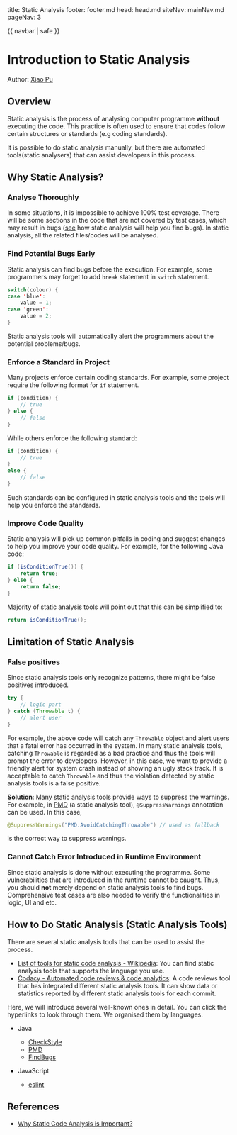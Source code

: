 <frontmatter>
  title: Static Analysis
  footer: footer.md
  head: head.md
  siteNav: mainNav.md
  pageNav: 3
</frontmatter>

{{ navbar | safe }}

<div class="website-content">

# Introduction to Static Analysis

Author: [Xiao Pu](https://nus-oss.github.io/cs3281-website/students/AY1617S2/xiaoPu/xiaoPu-Resume.html)

## Overview

Static analysis is the process of analysing computer programme **without** executing the code. This practice is often used to ensure that codes follow certain structures or standards (e.g coding standards).

It is possible to do static analysis manually, but there are automated tools(static analysers) that can assist developers in this process. 

## Why Static Analysis?

### Analyse Thoroughly
In some situations, it is impossible to achieve 100% test coverage. There will be some sections in the code that are not covered by test cases, which may result in bugs ([see](#find-potential-bugs-early) how static analysis will help you find bugs). In static analysis, all the related files/codes will be analysed.

### Find Potential Bugs Early
Static analysis can find bugs before the execution. For example, some programmers may forget to add `break` statement in `switch` statement.

``` java
switch(colour) {
case 'blue':
	value = 1;
case 'green':
	value = 2;
}
```
Static analysis tools will automatically alert the programmers about the potential problems/bugs.

### Enforce a Standard in Project
Many projects enforce certain coding standards. For example, some project require the following format for `if` statement.

``` java
if (condition) {
	// true
} else {
	// false
}
``` 

While others enforce the following standard:

``` java
if (condition) {
	// true
}
else {
	// false
}
```
Such standards can be configured in static analysis tools and the tools will help you enforce the standards.

### Improve Code Quality
Static analysis will pick up common pitfalls in coding and suggest changes to help you improve your code quality. For example, for the following Java code:

``` java
if (isConditionTrue()) {
	return true;
} else {
	return false;
}
```
Majority of static analysis tools will point out that this can be simplified to:

``` java
return isConditionTrue();
```

## Limitation of Static Analysis

### False positives
Since static analysis tools only recognize patterns, there might be false positives introduced.

``` java
try {
	// logic part
} catch (Throwable t) {
	// alert user
}
```
For example, the above code will catch any `Throwable` object and alert users that a fatal error has occurred in the system. In many static analysis tools, catching `Throwable` is regarded as a bad practice and thus the tools will prompt the error to developers. However, in this case, we want to provide a friendly alert for system crash instead of showing an ugly stack track. It is acceptable to catch `Throwable` and thus the violation detected by static analysis tools is a false positive.

**Solution**: Many static analysis tools provide ways to suppress the warnings. For example, in [PMD](PMD.html) (a static analysis tool), `@SuppressWarnings` annotation can be used. In this case,

``` java 
@SuppressWarnings("PMD.AvoidCatchingThrowable") // used as fallback
```
is the correct way to suppress warnings.

### Cannot Catch Error Introduced in Runtime Environment
Since static analysis is done without executing the programme. Some vulnerabilities that are introduced in the runtime cannot be caught. Thus, you should **not** merely depend on static analysis tools to find bugs. Comprehensive test cases are also needed to verify the functionalities in logic, UI and etc.

## How to Do Static Analysis (Static Analysis Tools)
There are several static analysis tools that can be used to assist the process.

- [List of tools for static code analysis - Wikipedia](https://en.wikipedia.org/wiki/List_of_tools_for_static_code_analysis): You can find static analysis tools that supports the language you use.
- [Codacy - Automated code reviews & code analytics](https://www.codacy.com/): A code reviews tool that has integrated different static analysis tools. It can show data or statistics reported by different static analysis tools for each commit.

Here, we will introduce several well-known ones in detail. You can click the hyperlinks to look through them. We organised them by languages.

- Java
	- [CheckStyle](checkStyle.html)
	- [PMD](PMD.html)
	- [FindBugs](FindBugs.html)

- JavaScript
	- [eslint](ESLint.html)

## References

- [Why Static Code Analysis is Important?](http://javarevisited.blogspot.sg/2014/02/why-static-code-analysis-is-important.html)

</div>
